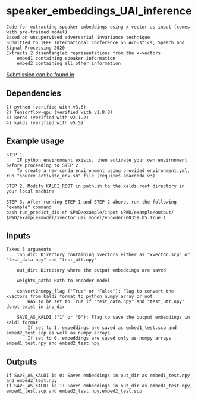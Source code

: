 # speaker_embeddings_UAI_inference
    Code for extracting speaker embeddings using x-vector as input (comes with pre-trained model)
    Based on unsupervised adversarial invariance technique
    Submitted to IEEE International Conference on Acoustics, Speech and Signal Processing 2020
    Extracts 2 disentangled representations from the x-vectors
        embed1 containing speaker information
        embed2 containing all other information
        
[Submission can be found in](https://arxiv.org/pdf/1911.00940.pdf)

## Dependencies
    1) python (verified with v3.6)
    2) Tensorflow-gpu (verified with v1.8.0)
    3) keras (verified with v2.1.2)
    4) kaldi (verified with v5.5)

## Example usage

    STEP 1. 
        IF python environment exists, then activate your own envirnoment before proceeding to STEP 2
        To create a new conda environment using provided environment.yml, run "source activate_env.sh" file (requires anaconda v3)

    STEP 2. Modify KALDI_ROOT in path.sh to the kaldi root directory in your local machine

    STEP 3. After running STEP 1 and STEP 2 above, run the following "example" command
    bash run_predict_dis.sh $PWD/example/input $PWD/example/output/ $PWD/example/model/xvector_uai_model/encoder-00359.h5 True 1

## Inputs
    Takes 5 arguments
        inp_dir: Directory containing xvectors either as "xvector.scp" or "test_data.npy" and "test_utt.npy"
        
        out_dir: Directory where the output embeddings are saved
        
        weights_path: Path to encoder model
        
        convert2numpy_flag ("True" or "False"): Flag to convert the xvectors from kaldi format to python numpy array or not
            HAS to be set to True if "test_data.npy" and "test_utt.npy" donot exist in inp_dir
        
        SAVE_AS_KALDI ("1" or "0"): Flag to save the output embeddings in kaldi format
            If set to 1, embeddings are saved as embed1_test.scp and embed2_test.scp as well as numpy arrays
            If set to 0, embeddings are saved only as numpy arrays embed1_test.npy and embed2_test.npy

## Outputs
    If SAVE_AS_KALDI is 0: Saves embeddings in out_dir as embed1_test.npy and embed2_test.npy
    If SAVE_AS_KALDI is 1: Saves embeddings in out_dir as embed1_test.npy, embed1_test.scp and embed2_test.npy,embed2_test.scp
